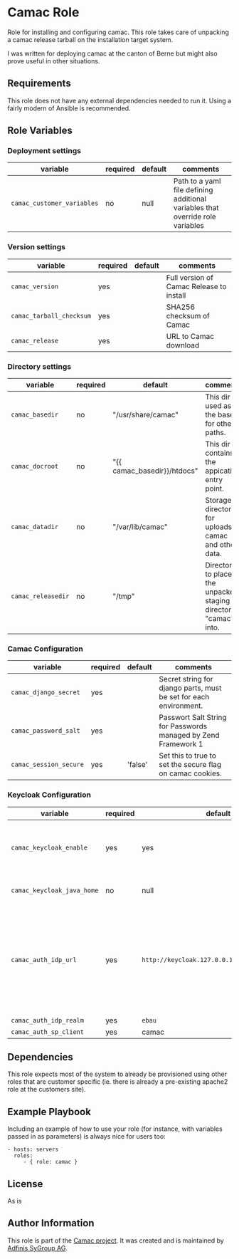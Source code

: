 # Camac Role

Role for installing and configuring camac. This role takes care of unpacking a
camac release tarball on the installation target system.

I was written for deploying camac at the canton of Berne but might also prove
useful in other situations.

## Requirements

This role does not have any external dependencies needed to run it. Using a
fairly modern of Ansible is recommended.

## Role Variables

### Deployment settings

| variable | required | default | comments |
| -------- | -------- | ------- | -------- |
| `camac_customer_variables` | no | null | Path to a yaml file defining additional variables that override role variables |

### Version settings

| variable | required | default | comments |
| -------- | -------- | ------- | -------- |
| `camac_version` | yes | | Full version of Camac Release to install |
| `camac_tarball_checksum` | yes | | SHA256 checksum of Camac |
| `camac_release` | yes | | URL to Camac download |

### Directory settings

| variable | required | default | comments |
| -------- | -------- | ------- | -------- |
| `camac_basedir` | no | "/usr/share/camac" | This dir is used as the base for other paths. |
| `camac_docroot` | no | "{{ camac_basedir}}/htdocs" | This dir contains the appication entry point. |
| `camac_datadir` | no | "/var/lib/camac" | Storage directory for uploads to camac and other data. |
| `camac_releasedir` | no | "/tmp" | Directory to place the unpacked staging directory "camac" into. |

### Camac Configuration

| variable | required | default| comments |
| -------- | -------- | ------- | -------- |
| `camac_django_secret` | yes | | Secret string for django parts, must be set for each environment. |
| `camac_password_salt` | yes | | Passwort Salt String for Passwords managed by Zend Framework 1 |
| `camac_session_secure` | yes | 'false' | Set this to true to set the secure flag on camac cookies. |

### Keycloak Configuration

| variable | required | default| comments |
| -------- | -------- | ------- | -------- |
| `camac_keycloak_enable` | yes | yes | Enable keycloak install and configuration, set to false to disable both. |
| `camac_keycloak_java_home` | no | null | Uses the java on $PATH if not specified. |
| `camac_auth_idp_url` | yes | `http://keycloak.127.0.0.1.nip.io:8080/auth` | External URL of IdP, camac needs to be abel to reach this IdP through this URL but it must also match the URL being used by the end-user. |
| `camac_auth_idp_realm` | yes | `ebau` | |
| `camac_auth_sp_client` | yes | camac | |

Dependencies
------------

This role expects most of the system to already be provisioned using other roles
that are customer specific (ie. there is already a pre-existing apache2 role at
the customers site).

Example Playbook
----------------

Including an example of how to use your role (for instance, with variables passed in as parameters) is always nice for users too:

    - hosts: servers
      roles:
         - { role: camac }

License
-------

As is

Author Information
------------------

This role is part of the [Camac project](http://camac.ch). It was created and
is maintained by [Adfinis SyGroup AG](https://adfinis-sygroup.ch/).
